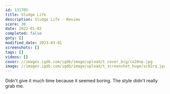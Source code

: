 ```yaml
---
id: 131705
title: Sludge Life
description: Sludge Life - Review
score: 30
date: 2022-01-02
completed: false
goty: []
modified_date: 2023-03-01
screenshots: []
tags: []
videos: []
cover: //images.igdb.com/igdb/image/upload/t_cover_big/co28np.jpg
image: //images.igdb.com/igdb/image/upload/t_screenshot_huge/sc82rq.jpg
---
```

Didn't give it much time because it seemed boring. The style didn't really grab me.